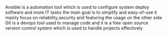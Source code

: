 Ansible is a automation tool which is used to configure system deploy software and more IT tasks the main goal is to simplify and easy-of-use it mainly focus on reliability,security and featuring the usage on the other side Git is a devops tool used to manage code and it is a free open source version control system which is used to handle projects effectively    